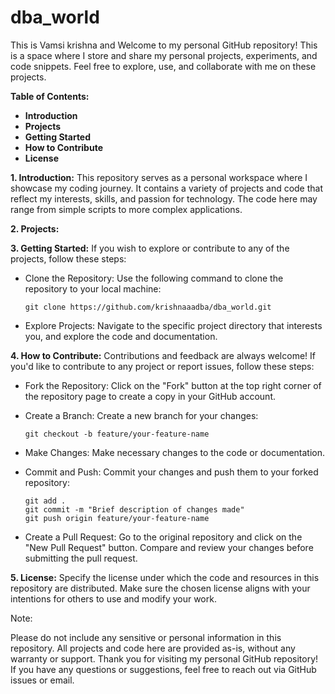 # dba_world

This is Vamsi krishna and Welcome to my personal GitHub repository! This is a space where I store and share my personal projects, experiments, and code snippets. Feel free to explore, use, and collaborate with me on these projects.

**Table of Contents:**

- **Introduction**
- **Projects**
- **Getting Started**
- **How to Contribute**
- **License**


**1. Introduction:**
This repository serves as a personal workspace where I showcase my coding journey. It contains a variety of projects and code that reflect my interests, skills, and passion for technology. The code here may range from simple scripts to more complex applications.

**2. Projects:**



**3. Getting Started:**
If you wish to explore or contribute to any of the projects, follow these steps:

- Clone the Repository: Use the following command to clone the repository to your local machine:
  ```
  git clone https://github.com/krishnaaadba/dba_world.git
  ```
- Explore Projects: Navigate to the specific project directory that interests you, and explore the code and documentation.

**4. How to Contribute:**
Contributions and feedback are always welcome! If you'd like to contribute to any project or report issues, follow these steps:

- Fork the Repository: Click on the "Fork" button at the top right corner of the repository page to create a copy in your GitHub account.

- Create a Branch: Create a new branch for your changes:
  ```
  git checkout -b feature/your-feature-name
  ```
- Make Changes: Make necessary changes to the code or documentation.

- Commit and Push: Commit your changes and push them to your forked repository:
  ```
  git add .
  git commit -m "Brief description of changes made"
  git push origin feature/your-feature-name
  ```
- Create a Pull Request: Go to the original repository and click on the "New Pull Request" button. Compare and review your changes before submitting the pull request.

**5. License:**
Specify the license under which the code and resources in this repository are distributed. Make sure the chosen license aligns with your intentions for others to use and modify your work.

Note:

Please do not include any sensitive or personal information in this repository.
All projects and code here are provided as-is, without any warranty or support.
Thank you for visiting my personal GitHub repository! If you have any questions or suggestions, feel free to reach out via GitHub issues or email.
